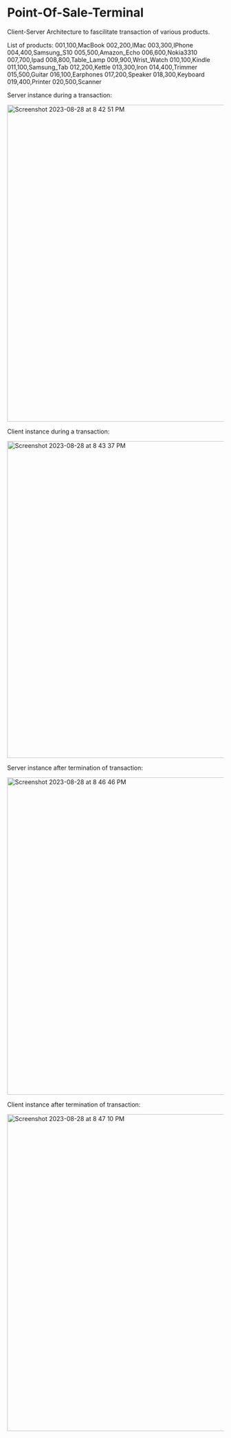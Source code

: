 # Point-Of-Sale-Terminal
Client-Server Architecture to fascilitate transaction of various products.

List of products:
001,100,MacBook 
002,200,IMac
003,300,IPhone
004,400,Samsung_S10
005,500,Amazon_Echo
006,600,Nokia3310
007,700,Ipad
008,800,Table_Lamp
009,900,Wrist_Watch
010,100,Kindle
011,100,Samsung_Tab
012,200,Kettle
013,300,Iron
014,400,Trimmer
015,500,Guitar
016,100,Earphones
017,200,Speaker
018,300,Keyboard
019,400,Printer
020,500,Scanner


Server instance during a transaction:

<img width="736" alt="Screenshot 2023-08-28 at 8 42 51 PM" src="https://github.com/puranjay-singh/Point-Of-Sale-Terminal/assets/95169352/6f98326e-2d05-48a9-9395-929dc5c0375e">


Client instance during a transaction:

<img width="736" alt="Screenshot 2023-08-28 at 8 43 37 PM" src="https://github.com/puranjay-singh/Point-Of-Sale-Terminal/assets/95169352/e73465b8-4275-4a6b-b471-21bc0c3152c3">


Server instance after termination of transaction:

<img width="737" alt="Screenshot 2023-08-28 at 8 46 46 PM" src="https://github.com/puranjay-singh/Point-Of-Sale-Terminal/assets/95169352/8e4ffe3c-d0b9-4e30-8f3b-45b0e05920bd">


Client instance after termination of transaction:

<img width="736" alt="Screenshot 2023-08-28 at 8 47 10 PM" src="https://github.com/puranjay-singh/Point-Of-Sale-Terminal/assets/95169352/00b2cce3-92f2-4e6c-bdaa-7667f08d1779">



